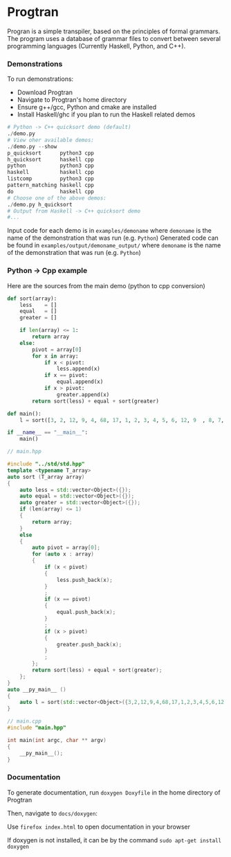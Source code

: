 # Progtran

Progran is a simple transpiler, based on the principles of formal grammars. The program uses a database of grammar files to convert between several programming languages (Currently Haskell, Python, and C++). 

### Demonstrations

To run demonstrations:
- Download Progtran
- Navigate to Progtran's home directory
- Ensure g++/gcc, Python and cmake are installed
- Install Haskell/ghc if you plan to run the Haskell related demos
``` python
# Python -> C++ quicksort demo (default)
./demo.py
# View oher available demos:
./demo.py --show
p_quicksort      python3 cpp
h_quicksort      haskell cpp
python           python3 cpp
haskell          haskell cpp
listcomp         python3 cpp
pattern_matching haskell cpp 
do               haskell cpp
# Choose one of the above demos:
./demo.py h_quicksort
# Output from Haskell -> C++ quicksort demo
#...
```

Input code for each demo is in `examples/demoname` where `demoname` is the name of the demonstration that was run (e.g. `Python`)
Generated code can be found in `examples/output/demoname_output/` where `demoname` is the name of the demonstration that was run (e.g. `Python`)

### Python -> Cpp example

Here are the sources from the main demo (python to cpp conversion)

``` python
def sort(array):
    less    = []
    equal   = []
    greater = []

    if len(array) <= 1:
        return array
    else:
        pivot = array[0]
        for x in array:
            if x < pivot:
                less.append(x)
            if x == pivot:
                equal.append(x)
            if x > pivot:
                greater.append(x)
        return sort(less) + equal + sort(greater)

def main():
    l = sort([3, 2, 12, 9, 4, 68, 17, 1, 2, 3, 4, 5, 6, 12, 9  , 8, 7, 6,5, 4, 743])

if __name__ == "__main__":
    main()
```

``` cpp
// main.hpp

#include "../std/std.hpp"
template <typename T_array>
auto sort (T_array array)
{
    auto less = std::vector<Object>({});
    auto equal = std::vector<Object>({});
    auto greater = std::vector<Object>({});
    if (len(array) <= 1)
    {
        return array;
    }
    else
    {
        auto pivot = array[0];
        for (auto x : array)
        {
            if (x < pivot)
            {
                less.push_back(x);
            }
            ;
            if (x == pivot)
            {
                equal.push_back(x);
            }
            ;
            if (x > pivot)
            {
                greater.push_back(x);
            }
            ;
        };
        return sort(less) + equal + sort(greater);
    };
}
auto __py_main__ ()
{
    auto l = sort(std::vector<Object>({3,2,12,9,4,68,17,1,2,3,4,5,6,12,9,8,7,6,5,4,743}));
}

// main.cpp
#include "main.hpp"

int main(int argc, char ** argv)
{
    __py_main__();
}
```

### Documentation

To generate documentation, run `doxygen Doxyfile` in the home directory of Progtran

Then, navigate to `docs/doxygen`:

Use `firefox index.html` to open documentation in your browser

If doxygen is not installed, it can be by the command `sudo apt-get install doxygen`
